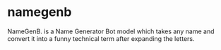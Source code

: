 # namegenb
NameGenB. is a Name Generator Bot model which takes any name and convert it into a funny technical term after expanding the letters. 
